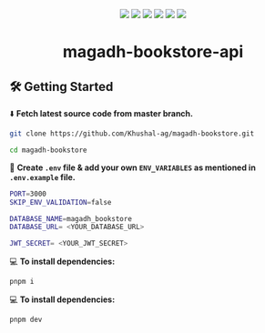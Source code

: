 <div align="center">

![][views] ![][stars] ![][forks] ![][issues] ![][license] ![][repo-size]

# magadh-bookstore-api

</div>

## 🛠️ Getting Started

⬇️ **Fetch latest source code from master branch.**

```bash
git clone https://github.com/Khushal-ag/magadh-bookstore.git

cd magadh-bookstore
```

🚧 **Create `.env` file & add your own `ENV_VARIABLES` as mentioned in `.env.example` file.**

```bash
PORT=3000
SKIP_ENV_VALIDATION=false

DATABASE_NAME=magadh_bookstore
DATABASE_URL= <YOUR_DATABASE_URL>

JWT_SECRET= <YOUR_JWT_SECRET>
```

💻 **To install dependencies:**

```bash
pnpm i
```

💻 **To install dependencies:**

```bash
pnpm dev
```

<!----------------------------------{ Labels }--------------------------------->

[views]: https://komarev.com/ghpvc/?username=magadh-bookstore&label=view%20counter&color=red&style=flat
[repo-size]: https://img.shields.io/github/repo-size/Khushal-ag/magadh-bookstore
[issues]: https://img.shields.io/github/issues-raw/Khushal-ag/magadh-bookstore
[license]: https://img.shields.io/github/license/Khushal-ag/magadh-bookstore
[forks]: https://img.shields.io/github/forks/Khushal-ag/magadh-bookstore?style=flat
[stars]: https://img.shields.io/github/stars/Khushal-ag/magadh-bookstore
